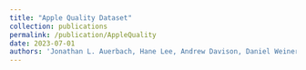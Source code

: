 ```yaml
---
title: "Apple Quality Dataset"
collection: publications
permalink: /publication/AppleQuality
date: 2023-07-01
authors: 'Jonathan L. Auerbach, Hane Lee, Andrew Davison, Daniel Weiner, Yvon Lu, Yuanxi Li, Reihaneh Malekian'
---
```

